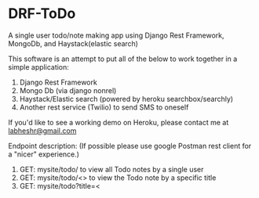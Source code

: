 # DRF-ToDo
A single user todo/note making app using Django Rest Framework, MongoDb, and Haystack(elastic search)

This software is an attempt to put all of the below to work together in a simple application:

1. Django Rest Framework
2. Mongo Db (via django nonrel)
3. Haystack/Elastic search (powered by heroku searchbox/searchly)
4. Another rest service (Twilio) to send SMS to oneself

If you'd like to see a working demo on Heroku, please contact me at labheshr@gmail.com

Endpoint description:
(If possible please use google Postman rest client for a "nicer" experience.)

1. GET: mysite/todo/ to view all Todo notes by a single user
2. GET: mysite/todo/<<titlename>> to view the Todo note by a specific title
3. GET: mysite/todo?title=<<title of todo note>> OR mysite/todo?body=<<body of todo note>> (search via haystack)
4. POST: mysite/todo/ body of request must have "title" and "body" fields populated
5. DELETE: mysite/todo/<<titlename>>
6. PUT: mysite/todo/<<titlename>> with key value pair in the body as: title=xxx, body=yyy, done=True or False

Bugs/Todos/Improvements:

1. provide support for deleting/querying multiple todos with same titles
2. allow an interface for multiple users
3. better search handling via haystack framework

Please feel free to use this project or get back to me comments/questions

Regards,

Labhesh
